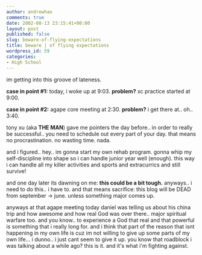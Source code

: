 ```yaml
---
author: andrewhao
comments: true
date: 2002-08-13 23:15:41+00:00
layout: post
published: false
slug: beware-of-flying-expectations
title: beware | of flying expectations
wordpress_id: 59
categories:
- High School
---
```


im getting into this groove of lateness.

**case in point #1:**
today, i woke up at 9:03. **problem?**
xc practice started at 9:00.

**case in point #2:**
agape core meeting at 2:30. **problem?**
i get there at.. oh.. 3:40.

tony xu (aka **THE MAN**) gave me pointers the day before.. in order to really be successful.. you need to schedule out every part of your day. that means no procrastination. no wasting time. nada.

and i figured.. hey.. im gonna start my own rehab program. gonna whip my self-discipline into shape so i can handle junior year well (enough). this way i can handle all my killer activities and sports and extracurrics and still survive!

and one day later its dawning on me: **this could be a bit tough.**
anyways.. i need to do this.. i have to. and that means sacrifice: this blog will be DEAD from september -> june. unless something major comes up.

anyways at that agape meeting today daniel was telling us about his china trip and how awesome and how real God was over there.. major spiritual warfare too. and you know.. to experience a God that real and that powerful is something that i really long for. and i think that part of the reason that isnt happening in my own life is cuz im not willing to give up some parts of my own life... i dunno.. i just cant seem to give it up. you know that roadblock i was talking about a while ago? this is it. and it's what i'm fighting against.
